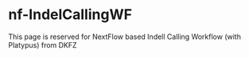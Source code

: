 # nf-IndelCallingWF
This page is reserved for NextFlow based Indell Calling Workflow (with Platypus) from DKFZ
